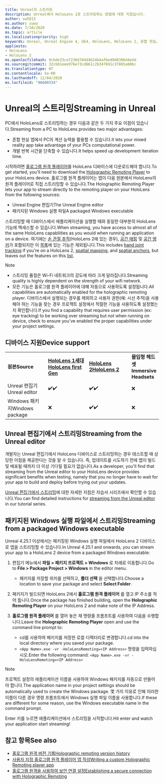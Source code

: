 ```yaml
---
title: Unreal의 스트리밍
description: Unreal에서 HoloLens 2로 스트리밍하는 방법에 대한 지침입니다.
author: sw5813
ms.author: suwu
ms.date: 7/10/2020
ms.topic: article
ms.localizationpriority: high
keywords: Unreal, Unreal Engine 4, UE4, HoloLens, HoloLens 2, 혼합 현실, 스트리밍, PC, 홀로그램 앱 원격, 홀로그램 원격 플레이어, 설명서, 혼합 현실 헤드셋, windows mixed reality 헤드셋, 가상 현실 헤드셋
appliesto:
- HoloLens
- HoloLens 2
ms.openlocfilehash: 9cbde33ce7238d704d4b24b4afbed9d8306d4e4d
ms.sourcegitcommit: 32cb81eee976e73cd661c2b347691c37865a60bc
ms.translationtype: HT
ms.contentlocale: ko-KR
ms.lasthandoff: 12/04/2020
ms.locfileid: "96609334"
---
```

# <a name="streaming-in-unreal"></a><span data-ttu-id="1f03f-104">Unreal의 스트리밍</span><span class="sxs-lookup"><span data-stu-id="1f03f-104">Streaming in Unreal</span></span>

<span data-ttu-id="1f03f-105">PC에서 HoloLens로 스트리밍하는 경우 다음과 같은 두 가지 주요 이점이 있습니다.</span><span class="sxs-lookup"><span data-stu-id="1f03f-105">Streaming from a PC to HoloLens provides two major advantages:</span></span> 
* <span data-ttu-id="1f03f-106">혼합 현실 앱에서 PC의 계산 능력을 활용할 수 있습니다.</span><span class="sxs-lookup"><span data-stu-id="1f03f-106">It lets your mixed reality app take advantage of your PCs computational power.</span></span> 
* <span data-ttu-id="1f03f-107">개발 반복 시간을 단축할 수 있습니다.</span><span class="sxs-lookup"><span data-stu-id="1f03f-107">It helps speed up development iteration time.</span></span> 

<span data-ttu-id="1f03f-108">시작하려면 [홀로그램 원격 플레이어](../platform-capabilities-and-apis/holographic-remoting-player.md)를 HoloLens 디바이스에 다운로드해야 합니다.</span><span class="sxs-lookup"><span data-stu-id="1f03f-108">To get started, you'll need to download the [Holographic Remoting Player](../platform-capabilities-and-apis/holographic-remoting-player.md) to your HoloLens device.</span></span> <span data-ttu-id="1f03f-109">홀로그램 원격 플레이어는 앱이 다음 원본에서 HoloLens의 원격 플레이어로 직접 스트리밍할 수 있습니다.</span><span class="sxs-lookup"><span data-stu-id="1f03f-109">The Holographic Remoting Player lets your app to stream  directly to the remoting player on your HoloLens from the following sources:</span></span>

* <span data-ttu-id="1f03f-110">Unreal Engine 편집기</span><span class="sxs-lookup"><span data-stu-id="1f03f-110">The Unreal Engine editor</span></span>
* <span data-ttu-id="1f03f-111">패키지된 Windows 실행 파일</span><span class="sxs-lookup"><span data-stu-id="1f03f-111">A packaged Windows executable</span></span> 

<span data-ttu-id="1f03f-112">스트리밍할 때 디바이스에서 애플리케이션을 실행할 때와 동일한 대부분의 HoloLens 기능에 액세스할 수 있습니다.</span><span class="sxs-lookup"><span data-stu-id="1f03f-112">When streaming, you have access to almost all of the same HoloLens capabilities as you would when running an application on a device.</span></span> <span data-ttu-id="1f03f-113">여기에는 [손 관절 추적](unreal-hand-tracking.md)(HoloLens 2에 있는 경우), [공간 매핑](unreal-spatial-mapping.md) 및 [공간 앵커](unreal-spatial-anchors.md)가 포함되지만 이 [목록](../platform-capabilities-and-apis/holographic-remoting-troubleshooting.md)에 있는 기능은 제외됩니다.</span><span class="sxs-lookup"><span data-stu-id="1f03f-113">This includes [hand joint tracking](unreal-hand-tracking.md) if you're on a HoloLens 2, [spatial mapping](unreal-spatial-mapping.md), and [spatial anchors](unreal-spatial-anchors.md), but leaves out the features on this [list](../platform-capabilities-and-apis/holographic-remoting-troubleshooting.md).</span></span> 

> [!NOTE]
> * <span data-ttu-id="1f03f-114">스트리밍 품질은 Wi-Fi 네트워크의 강도에 따라 크게 달라집니다.</span><span class="sxs-lookup"><span data-stu-id="1f03f-114">Streaming quality is highly dependent on the strength of your wifi network.</span></span>
> * <span data-ttu-id="1f03f-115">모든 기능은 홀로그램 원격 플레이어에 대해 자동으로 사용하도록 설정됩니다.</span><span class="sxs-lookup"><span data-stu-id="1f03f-115">All capabilities are automatically enabled for the holographic remoting player.</span></span> <span data-ttu-id="1f03f-116">디바이스에서 실행되는 경우를 제외하고 사용자 권한(예: 시선 추적)을 사용해야 하는 기능을 찾는 경우 프로젝트 설정에서 적절한 기능을 사용하도록 설정했는지 확인합니다.</span><span class="sxs-lookup"><span data-stu-id="1f03f-116">If you find a capability that requires user permission (ex: eye tracking) to be working over streaming but not when running on device, check to ensure you've enabled the proper capabilities under your project settings.</span></span>

## <a name="device-support"></a><span data-ttu-id="1f03f-117">디바이스 지원</span><span class="sxs-lookup"><span data-stu-id="1f03f-117">Device support</span></span>

<table>
    <colgroup>
    <col width="33%" />
    <col width="33%" />
    <col width="33%" />
    </colgroup>
    <tr>
        <td><span data-ttu-id="1f03f-118"><strong>원본</strong></span><span class="sxs-lookup"><span data-stu-id="1f03f-118"><strong>Source</strong></span></span></td>
        <td><span data-ttu-id="1f03f-119"><a href="https://docs.microsoft.com/hololens/hololens1-hardware"><strong>HoloLens 1세대</strong></a></span><span class="sxs-lookup"><span data-stu-id="1f03f-119"><a href="https://docs.microsoft.com/hololens/hololens1-hardware"><strong>HoloLens first Gen</strong></a></span></span></td>
        <td><span data-ttu-id="1f03f-120"><a href="https://www.microsoft.com/hololens/hardware"><strong>HoloLens 2</strong></a></span><span class="sxs-lookup"><span data-stu-id="1f03f-120"><a href="https://www.microsoft.com/hololens/hardware"><strong>HoloLens 2</strong></a></span></span></td>
        <td><span data-ttu-id="1f03f-121"><strong>몰입형 헤드셋</strong></span><span class="sxs-lookup"><span data-stu-id="1f03f-121"><strong>Immersive Headsets</strong></span></span></td>
    </tr>
     <tr>
        <td><span data-ttu-id="1f03f-122">Unreal 편집기</span><span class="sxs-lookup"><span data-stu-id="1f03f-122">Unreal editor</span></span></td>
        <td><span data-ttu-id="1f03f-123">✔️</span><span class="sxs-lookup"><span data-stu-id="1f03f-123">✔️</span></span></td>
        <td><span data-ttu-id="1f03f-124">✔️</span><span class="sxs-lookup"><span data-stu-id="1f03f-124">✔️</span></span></td>
        <td>❌</td>
    </tr>
    <tr>
        <td><span data-ttu-id="1f03f-125">Windows 패키지</span><span class="sxs-lookup"><span data-stu-id="1f03f-125">Windows package</span></span></td>
        <td>❌</td>
        <td><span data-ttu-id="1f03f-126">✔️</span><span class="sxs-lookup"><span data-stu-id="1f03f-126">✔️</span></span></td>
        <td>❌</td>
    </tr>

</table>

## <a name="streaming-from-the-unreal-editor"></a><span data-ttu-id="1f03f-127">Unreal 편집기에서 스트리밍</span><span class="sxs-lookup"><span data-stu-id="1f03f-127">Streaming from the Unreal editor</span></span>

<span data-ttu-id="1f03f-128">개발자는 Unreal 편집기에서 HoloLens 디바이스로 스트리밍하는 경우 테스트할 때 상당한 이점을 제공한다는 것을 알 수 있습니다. 즉, 업데이트를 시도하기 전에 앱이 빌드 및 배포될 때까지 더 이상 기다릴 필요가 없습니다.</span><span class="sxs-lookup"><span data-stu-id="1f03f-128">As a developer, you'll find that streaming from the Unreal editor to your HoloLens device provides significant benefits when testing, namely that you no longer have to wait for your app to build and deploy before trying out your updates.</span></span>

<span data-ttu-id="1f03f-129">[Unreal 편집기에서 스트리밍](tutorials/unreal-uxt-ch6.md#device-only-streaming)에 대한 자세한 지침은 자습서 시리즈에서 확인할 수 있습니다.</span><span class="sxs-lookup"><span data-stu-id="1f03f-129">You can find detailed instructions for [streaming from the Unreal editor](tutorials/unreal-uxt-ch6.md#device-only-streaming) in our tutorial series.</span></span>

## <a name="streaming-from-a-packaged-windows-executable"></a><span data-ttu-id="1f03f-130">패키지된 Windows 실행 파일에서 스트리밍</span><span class="sxs-lookup"><span data-stu-id="1f03f-130">Streaming from a packaged Windows executable</span></span>

<span data-ttu-id="1f03f-131">Unreal 4.25.1 이상에서는 패키징된 Windows 실행 파일에서 HoloLens 2 디바이스로 앱을 스트리밍할 수 있습니다.</span><span class="sxs-lookup"><span data-stu-id="1f03f-131">In Unreal 4.25.1 and onwards, you can stream your app to a HoloLens 2 device from a packaged Windows executable:</span></span> 

1. <span data-ttu-id="1f03f-132">편집기 메뉴에서 **파일 > 패키지 프로젝트 > Windows** 로 차례로 이동합니다.</span><span class="sxs-lookup"><span data-stu-id="1f03f-132">Go to **File > Package Project > Windows** in the editor menu.</span></span> 
    * <span data-ttu-id="1f03f-133">패키지를 저장할 위치를 선택하고, **폴더 선택** 을 선택합니다.</span><span class="sxs-lookup"><span data-stu-id="1f03f-133">Choose a location to save your package and select **Select Folder**.</span></span>

2. <span data-ttu-id="1f03f-134">패키지가 빌드되면 HoloLens 2에서 **홀로그램 원격 플레이어** 를 열고 IP 주소를 적어 둡니다.</span><span class="sxs-lookup"><span data-stu-id="1f03f-134">Once the package has finished building, open the **Holographic Remoting Player** on your HoloLens 2 and make note of the IP Address.</span></span> 
3. <span data-ttu-id="1f03f-135">**홀로그램 원격 플레이어** 를 열어 놓은 채 명령줄 프롬프트를 사용하여 다음을 수행합니다.</span><span class="sxs-lookup"><span data-stu-id="1f03f-135">Leave the **Holographic Remoting Player** open and use the command line prompt to:</span></span> 
    * <span data-ttu-id="1f03f-136">cd를 사용하여 패키지를 저장한 로컬 디렉터리로 변경합니다.</span><span class="sxs-lookup"><span data-stu-id="1f03f-136">cd into the local directory where you saved your package.</span></span>
    * <span data-ttu-id="1f03f-137">```<App Name>.exe -vr -HoloLensRemoting=<IP Address>``` 명령을 입력하십시오.</span><span class="sxs-lookup"><span data-stu-id="1f03f-137">Enter the following command: ```<App Name>.exe -vr -HoloLensRemoting=<IP Address>```</span></span>

> [!NOTE]
> <span data-ttu-id="1f03f-138">프로젝트 설정의 애플리케이션 이름을 사용하여 Windows 패키지를 자동으로 만들어야 합니다.</span><span class="sxs-lookup"><span data-stu-id="1f03f-138">The application name in your project settings should be automatically used to create the Windows package.</span></span> <span data-ttu-id="1f03f-139">몇 가지 이유로 인해 이러한 이름이 다른 경우 명령 프롬프트에서 Windows 실행 파일 이름을 사용합니다.</span><span class="sxs-lookup"><span data-stu-id="1f03f-139">If these are different for some reason, use the Windows executable name in the command prompt.</span></span>

<span data-ttu-id="1f03f-140">Enter 키를 누르면 애플리케이션에서 스트리밍을 시작합니다.</span><span class="sxs-lookup"><span data-stu-id="1f03f-140">Hit enter and watch your application start streaming!</span></span>

## <a name="see-also"></a><span data-ttu-id="1f03f-141">참고 항목</span><span class="sxs-lookup"><span data-stu-id="1f03f-141">See also</span></span>

* [<span data-ttu-id="1f03f-142">홀로그램 원격 버전 기록</span><span class="sxs-lookup"><span data-stu-id="1f03f-142">Holographic remoting version history</span></span>](../platform-capabilities-and-apis/holographic-remoting-version-history.md)
* [<span data-ttu-id="1f03f-143">사용자 지정 홀로그램 원격 플레이어 앱 작성</span><span class="sxs-lookup"><span data-stu-id="1f03f-143">Writing a custom Holographic Remoting player app</span></span>](../platform-capabilities-and-apis/holographic-remoting-create-player.md)
* [<span data-ttu-id="1f03f-144">홀로그램 원격을 사용하여 보안 연결 설정</span><span class="sxs-lookup"><span data-stu-id="1f03f-144">Establishing a secure connection with Holographic Remoting</span></span>](../platform-capabilities-and-apis/holographic-remoting-secure-connection.md)
